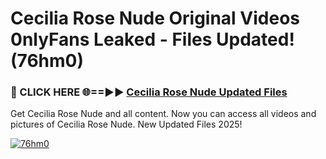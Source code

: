 # Cecilia Rose Nude Original Videos 0nlyFans Leaked - Files Updated! (76hm0)

<h3>🔴 CLICK HERE 🌐==►► <a href="https://tinyurl.com/yrmya6cz" rel="nofollow">Cecilia Rose Nude Updated Files</a></h3>

Get Cecilia Rose Nude and all content. Now you can access all videos and pictures of Cecilia Rose Nude. New Updated Files 2025!

[![76hm0](https://i.imgur.com/FMdXYCs.gif)](https://tinyurl.com/yrmya6cz)
